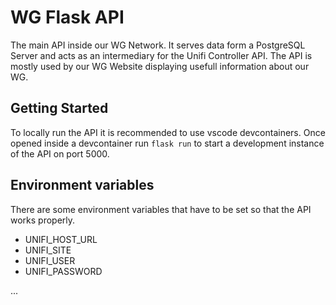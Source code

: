 # WG Flask API
The main API inside our WG Network. It serves data form a PostgreSQL Server and acts as an intermediary for the Unifi Controller API.
The API is mostly used by our WG Website displaying usefull information about our WG.

## Getting Started
To locally run the API it is recommended to use vscode devcontainers.
Once opened inside a devcontainer run `flask run` to start a development instance of the API on port 5000.

## Environment variables
There are some environment variables that have to be set so that the API works properly.

- UNIFI_HOST_URL
- UNIFI_SITE
- UNIFI_USER
- UNIFI_PASSWORD

...
